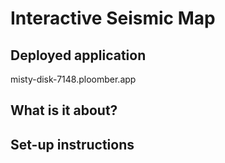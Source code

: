 # Interactive Seismic Map

## Deployed application
misty-disk-7148.ploomber.app

## What is it about?


## Set-up instructions
